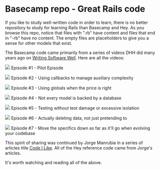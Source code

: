 # Basecamp repo - Great Rails code

If you like to study well-written code in order to learn, there is no better repository to study for learning Rails than Basecamp and Hey. As you browse this repo, notice that files with ".rb" have content and files that end in "-rb" have no content. The empty files are placeholders to give you a sense for other models that exist.

The Basecamp code came primarily from a series of videos DHH did many years ago on [Writing Software Well](https://m.signalvnoise.com/on-writing-software-well/). Here are all the videos:

[![](https://img.youtube.com/vi/wXaC0YvDgIo/2.jpg)](https://www.youtube.com/watch?v=wXaC0YvDgIo)
Episode #1 - Pilot Episode

[![](https://img.youtube.com/vi/M3JPTOTqsnE/2.jpg)](https://www.youtube.com/watch?v=M3JPTOTqsnE)
 Episode #2 - Using callbacks to manage auxiliary complexity

[![](https://img.youtube.com/vi/lEUkarkROv0/2.jpg)](https://www.youtube.com/watch?v=lEUkarkROv0)
 Episode #3 - Using globals when the price is right

[![](https://img.youtube.com/vi/hkmrfjex7jI/2.jpg)](https://www.youtube.com/watch?v=hkmrfjex7jI)
 Episode #4 - Not every model is backed by a database

[![](https://img.youtube.com/vi/5hN6OZDyQtk/2.jpg)](https://www.youtube.com/watch?v=5hN6OZDyQtk)
 Episode #5 - Testing without test damage or excessive isolation

[![](https://img.youtube.com/vi/AoxoPfilKqE/2.jpg)](https://www.youtube.com/watch?v=AoxoPfilKqE)
 Episode #6 - Actually deleting data, not just pretending to

[![](https://img.youtube.com/vi/Yd3j3ZEx6DU/2.jpg)](https://www.youtube.com/watch?v=Yd3j3ZEx6DU)
 Episode #7 - Move the specifics down as far as it'll go when evolving your codebase


This spirit of sharing was continued by Jorge Manrubia in a series of articles title [Code I Like](https://dev.37signals.com/series/code-i-like/). All of the Hey reference code came from Jorge's articles.

It's worth watching and reading all of the above.

